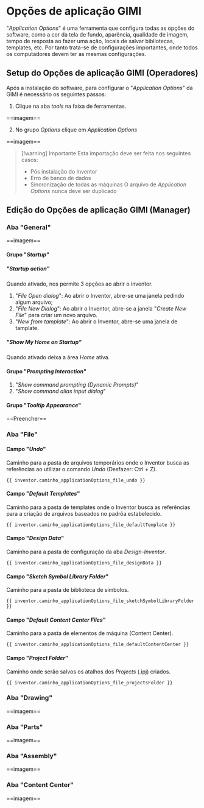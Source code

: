 # Opções de aplicação GIMI
"*Application Options*" é uma ferramenta que configura todas as opções do software, como a cor da tela de fundo, aparência, qualidade de imagem, tempo de resposta ao fazer uma ação, locais de salvar bibliotecas, templates, etc. Por tanto trata-se de configurações importantes, onde todos os computadores devem ter as mesmas configurações.

## Setup do Opções de aplicação GIMI (Operadores)
Após a instalação do software, para configurar o "*Application Options*" da GIMI é necessário os seguintes passos:

1. Clique na aba *tools* na faixa de ferramentas.

==imagem==

2. No grupo *Options* clique em *Application Options*

==imagem==

>[!warning] Importante
>   Esta importação deve ser feita nos seguintes casos:
>   - Pós instalação do Inventor
>   - Erro de banco de dados
>   - Sincronização de todas as máquinas
>   O arquivo de *Application Options* nunca deve ser duplicado

## Edição do Opções de aplicação GIMI (Manager)
### Aba "General"
==imagem==

#### Grupo "*Startup*"
##### "*Startup action*"
Quando ativado, nos permite 3 opções ao abrir o inventor.

1. "*File Open dialog*": Ao abrir o Inventor, abre-se uma janela pedindo algum arquivo;
2. "*File New Dialog*": Ao abrir o Inventor, abre-se a janela "*Create New File*" para criar um novo arquivo.
3. "*New from tamplate*": Ao abrir o Inventor, abre-se uma janela de tamplate.

##### "*Show My Home on Startup*"
Quando ativado deixa a área *Home* ativa.

#### Grupo "*Prompting Interaction*"
1. "*Show command prompting (Dynamic Prompts)*"
2. "*Show command alias input dialog*"

#### Grupo "*Tooltip Appearance*"
==Preencher==

### Aba "File"
#### Campo "*Undo*"
Caminho para a pasta de arquivos temporários onde o Inventor busca as referências ao utilizar o comando _Undo_ (Desfazer: Ctrl + Z).

```bush
{{ inventor.caminho_applicationOptions_file_undo }}
```

#### Campo "*Default Templates*"
Caminho para a pasta de templates onde o Inventor busca as referências para a criação de arquivos baseados no padrõa estabelecido.

```bush
{{ inventor.caminho_applicationOptions_file_defaultTemplate }}
```

#### Campo "*Design Data*"
Caminho para a pasta de configuração da aba _Design-Inventor_.

```bush
{{ inventor.caminho_applicationOptions_file_designData }}
```

#### Campo "*Sketch Symbol Library Folder*"
Caminho para a pasta de biblioteca de simbolos.

```bush
{{ inventor.caminho_applicationOptions_file_sketchSymbolLibraryFolder }}
```

#### Campo "*Default Content Center Files*"
Caminho para a pasta de elementos de máquina (Content Center).

```bush
{{ inventor.caminho_applicationOptions_file_defaultContentCenter }}
```

#### Campo "*Project Folder*"
Caminho onde serão salvos os atalhos dos _Projects_ (.ipj) criados.

```bush
{{ inventor.caminho_applicationOptions_file_projectsFolder }}
```

### Aba "Drawing"
==imagem==

### Aba "Parts"
==imagem==

### Aba "Assembly"
==imagem==

### Aba "Content Center"
==imagem==